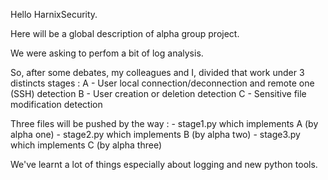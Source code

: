 Hello HarnixSecurity.

Here will be a global description of alpha group project.

We were asking to perfom a bit of log analysis.

So, after some debates, my colleagues and I, divided that work under 3 distincts stages :
	A - User local connection/deconnection and remote one (SSH) detection
	B - User creation or deletion detection
	C - Sensitive file modification detection

Three files will be pushed by the way :
	- stage1.py which implements A (by alpha one)
	- stage2.py which implements B (by alpha two)
	- stage3.py which implements C (by alpha three)

We've learnt a lot of things especially about logging and new python tools.

